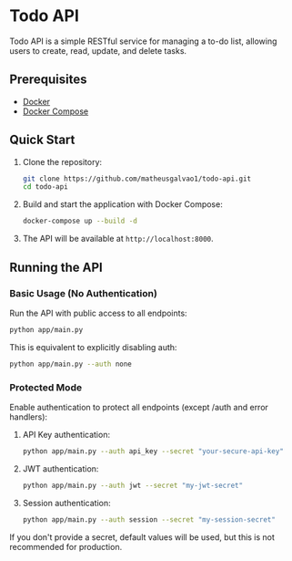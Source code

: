 # Todo API

Todo API is a simple RESTful service for managing a to-do list, allowing users to create, read, update, and delete tasks.

## Prerequisites

- [Docker](https://www.docker.com/get-started)  
- [Docker Compose](https://docs.docker.com/compose/)

## Quick Start

1. Clone the repository:

   ```bash
   git clone https://github.com/matheusgalvao1/todo-api.git
   cd todo-api
   ```

2. Build and start the application with Docker Compose:

   ```bash
   docker-compose up --build -d
   ```

3. The API will be available at `http://localhost:8000`.

## Running the API

### Basic Usage (No Authentication)
Run the API with public access to all endpoints:
```bash
python app/main.py
```
This is equivalent to explicitly disabling auth:
```bash
python app/main.py --auth none
```

### Protected Mode
Enable authentication to protect all endpoints (except /auth and error handlers):

1. API Key authentication:
   ```bash
   python app/main.py --auth api_key --secret "your-secure-api-key"
   ```

2. JWT authentication:
   ```bash
   python app/main.py --auth jwt --secret "my-jwt-secret"
   ```

3. Session authentication:
   ```bash
   python app/main.py --auth session --secret "my-session-secret"
   ```

If you don't provide a secret, default values will be used, but this is not recommended for production.
